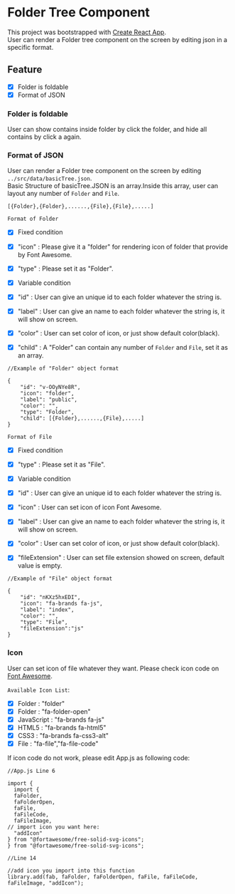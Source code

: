 # Folder Tree Component

This project was bootstrapped with [Create React App](https://github.com/facebook/create-react-app).\
User can render a Folder tree component on the screen by editing json in a specific format.

## Feature

- [x] Folder is foldable
- [x] Format of JSON

### Folder is foldable

User can show contains inside folder by click the folder, and hide all contains by click a again.

### Format of JSON

User can render a Folder tree component on the screen by editing `../src/data/basicTree.json`.\
Basic Structure of basicTree.JSON is an array.Inside this array, user can layout any number of `Folder` and `File`.

```
[{Folder},{Folder},......,{File},{File},.....]
```

`Format of Folder`

- [x] Fixed condition
- [x] "icon" : Please give it a "folder" for rendering icon of folder that provide by Font Awesome.
- [x] "type" : Please set it as "Folder".

- [x] Variable condition
- [x] "id" : User can give an unique id to each folder whatever the string is.
- [x] "label" : User can give an name to each folder whatever the string is, it will show on screen.
- [x] "color" : User can set color of icon, or just show default color(black).
- [x] "child" : A "Folder" can contain any number of `Folder` and `File`, set it as an array.

```
//Example of "Folder" object format

{
    "id": "v-OOyNYe8R",
    "icon": "folder",
    "label": "public",
    "color": "",
    "type": "Folder",
    "child": [{Folder},......,{File},.....]
}
```

`Format of File`

- [x] Fixed condition
- [x] "type" : Please set it as "File".

- [x] Variable condition
- [x] "id" : User can give an unique id to each folder whatever the string is.
- [x] "icon" : User can set icon of icon Font Awesome.
- [x] "label" : User can give an name to each folder whatever the string is, it will show on screen.
- [x] "color" : User can set color of icon, or just show default color(black).
- [x] "fileExtension" : User can set file extension showed on screen, default value is empty.

```
//Example of "File" object format

{
    "id": "nKXz5hxEDI",
    "icon": "fa-brands fa-js",
    "label": "index",
    "color": "",
    "type": "File",
    "fileExtension":"js"
}
```

### Icon

User can set icon of file whatever they want. Please check icon code on [Font Awesome](https://fontawesome.com/icons).

`Available Icon List`:

- [x] Folder : "folder"
- [x] Folder : "fa-folder-open"
- [x] JavaScript : "fa-brands fa-js"
- [x] HTML5 : "fa-brands fa-html5"
- [x] CSS3 : "fa-brands fa-css3-alt"
- [x] File : "fa-file","fa-file-code"

If icon code do not work, please edit App.js as following code:

```
//App.js Line 6

import {
  import {
  faFolder,
  faFolderOpen,
  faFile,
  faFileCode,
  faFileImage,
// import icon you want here:
  "addIcon"
} from "@fortawesome/free-solid-svg-icons";
} from "@fortawesome/free-solid-svg-icons";

//Line 14

//add icon you import into this function
library.add(fab, faFolder, faFolderOpen, faFile, faFileCode, faFileImage, "addIcon");

```
